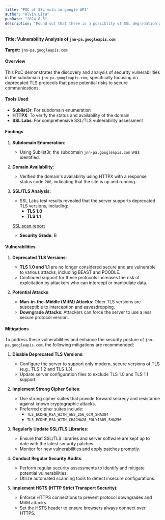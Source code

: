 ```yaml
---
title: "POC of SSL vuln in google API"
author: "Alvin Liju"
pubDate: "2024-8-5"
description: "Found out that there is a possiblity of SSL degradation attack in googleapi subdomain"
---
```



#### Title: Vulnerability Analysis of `jnn-pa.googleapis.com`

**Target:** `jnn-pa.googleapis.com`

#### Overview

This PoC demonstrates the discovery and analysis of security vulnerabilities in the subdomain `jnn-pa.googleapis.com`, specifically focusing on deprecated TLS protocols that pose potential risks to secure communications.

#### Tools Used

- **Sublist3r**: For subdomain enumeration
- **HTTPX**: To verify the status and availability of the domain
- **SSL Labs**: For comprehensive SSL/TLS vulnerability assessment

#### Findings

1. **Subdomain Enumeration**:
    
    - Using Sublist3r, the subdomain `jnn-pa.googleapis.com` was identified.
2. **Domain Availability**:
    
    - Verified the domain's availability using HTTPX with a response status code `200`, indicating that the site is up and running.
3. **SSL/TLS Analysis**:
    
    - SSL Labs test results revealed that the server supports deprecated TLS versions, including:
        - **TLS 1.0**
        - **TLS 1.1**
    
   [SSL scan report](https://i.imgur.com/bJCxWMa.png)
    
    - **Security Grade:** B 
#### Vulnerabilities

1. **Deprecated TLS Versions**:
    
    - **TLS 1.0 and 1.1** are no longer considered secure and are vulnerable to various attacks, including BEAST and POODLE.
    - Continued support for these protocols increases the risk of exploitation by attackers who can intercept or manipulate data.
2. **Potential Attacks**:
    
    - **Man-in-the-Middle (MitM) Attacks**: Older TLS versions are susceptible to interception and eavesdropping.
    - **Downgrade Attacks**: Attackers can force the server to use a less secure protocol version.

#### Mitigations

To address these vulnerabilities and enhance the security posture of `jnn-pa.googleapis.com`, the following mitigations are recommended:

1. **Disable Deprecated TLS Versions**:
    
    - Configure the server to support only modern, secure versions of TLS (e.g., TLS 1.2 and TLS 1.3).
    - Update server configuration files to exclude TLS 1.0 and TLS 1.1 support.
2. **Implement Strong Cipher Suites**:
    
    - Use strong cipher suites that provide forward secrecy and resistance against known cryptographic attacks.
    - Preferred cipher suites include:
        - `TLS_ECDHE_RSA_WITH_AES_256_GCM_SHA384`
        - `TLS_ECDHE_RSA_WITH_CHACHA20_POLY1305_SHA256`
3. **Regularly Update SSL/TLS Libraries**:
    
    - Ensure that SSL/TLS libraries and server software are kept up to date with the latest security patches.
    - Monitor for new vulnerabilities and apply patches promptly.
4. **Conduct Regular Security Audits**:
    
    - Perform regular security assessments to identify and mitigate potential vulnerabilities.
    - Utilize automated scanning tools to detect insecure configurations.
5. **Implement HSTS (HTTP Strict Transport Security)**:
    
    - Enforce HTTPS connections to prevent protocol downgrades and MitM attacks.
    - Set the HSTS header to ensure browsers always connect over HTTPS.

